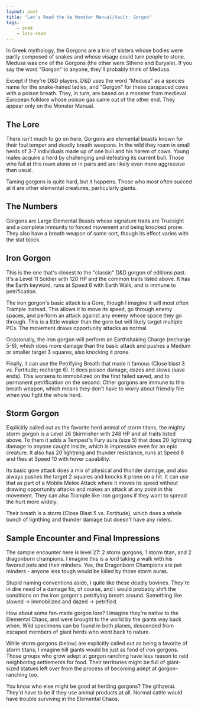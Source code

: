 ```yaml
---
layout: post
title: "Let's Read the 4e Monster Manual/Vault: Gorgon"
tags:
    - dnd4
    - lets-read
---
```


In Greek mythology, the Gorgons are a trio of sisters whose bodies were partly
composed of snakes and whose visage could turn people to stone. Medusa was one
of the Gorgons (the other were Stheno and Euryale). If you say the word "Gorgon"
to anyone, they'll probably think of Medusa.

Except if they're D&D players. D&D uses the word "Medusa" as a species name for
the snake-haired ladies, and "Gorgon" for these carapaced cows with a poison
breath. They, in turn, are based on a monster from medieval European folklore
whose poison gas came out of the other end. They appear only on the Monster
Manual.

## The Lore

There isn't much to go on here. Gorgons are elemental beasts known for their
foul temper and deadly breath weapons. In the wild they roam in small herds of
3-7 individuals made up of one bull and his harem of cows. Young males acquire a
herd by challenging and defeating its current bull. Those who fail at this roam
alone or in pairs and are likely even more aggressive than usual.

Taming gorgons is quite hard, but it happens. Those who most often succed at it
are other elemental creatures, particularly giants.

## The Numbers

Gorgons are Large Elemental Beasts whose signature traits are Truesight and a
complete immunity to forced movement and being knocked prone. They also have a
breath weapon of some sort, though its effect varies with the stat block.

## Iron Gorgon

This is the one that's closest to the "classic" D&D gorgon of editions
past. It's a Level 11 Soldier with 120 HP and the common traits listed above. It
has the Earth keyword, runs at Speed 6 with Earth Walk, and is immune to
petrification.

The iron gorgon's basic attack is a Gore, though I imagine it will most often
Trample instead. This allows it to move its speed, go through enemy spaces, and
perform an attack against any enemy whose space they go through. This is a
little weaker than the gore but will likely target multiple PCs. The movement
draws opportunity attacks as normal.

Ocasionally, the iron gorgon will perform an Earthshaking Charge (recharge 5-6),
which does more damage than the basic attack and pushes a Medium or smaller
target 3 squares, also knocking it prone.

Finally, it can use the Petrifying Breath that made it famous (Close blast 3
vs. Fortitude; recharge 6). It does poison damage, dazes and slows (save
ends). This worsens to immobilized on the first failed saved, and to permanent
petrification on the second. Other gorgons are immune to this breath weapon,
which means they don't have to worry about friendly fire when you fight the
whole herd.

## Storm Gorgon

Explicitly called out as the favorite herd animal of storm titans, the mighty
storm gorgon is a Level 26 Skirmisher with 248 HP and all traits listed
above. To them it adds a Tempest's Fury aura (size 5) that does 20 lightning
damage to anyone caught inside, which is impressive even for an epic
creature. It also has 20 lightning and thunder resistance, runs at Speed 8 and
flies at Speed 10 with hover capability.

Its basic gore attack does a mix of physical and thunder damage, and also always
pushes the target 2 squares and knocks it prone on a hit. It can use that as
part of a Mobile Melee Attack where it moves its speed without drawing
opportunity attacks and makes an attack at any point in this movement. They can
also Trample like iron gorgons if they want to spread the hurt more widely.

Their breath is a storm (Close Blast 5 vs. Fortitude), which does a whole bunch
of lignthing and thunder damage but doesn't have any riders.

## Sample Encounter and Final Impressions

The sample encounter here is level 27: 2 storm gorgons, 1 storm titan, and 2
dragonborn champions. I imagine this is a lord taking a walk with his favored
pets and their minders. Yes, the Dragonborn Champions are pet minders - anyone
less tough would be killed by those storm auras.

Stupid naming conventions aside, I quite like these deadly bovines. They're in
dire need of a damage fix, of course, and I would probably shift the conditions
on the iron gorgon's petrifying breath around. Something like slowed ->
immobilized and dazed -> petrified.

How about some fan-made gorgon lore? I imagine they're native to the Elemental
Chaos, and were brought to the world by the giants way back when. Wild specimens
can be found in both planes, descended from escaped members of giant herds who
went back to nature.

While storm gorgons (below) are explicitly called out as being a favorite of
storm titans, I imagine hill giants would be just as fond of iron
gorgons. Those groups who grow adept at gorgon ranching have less reason to raid
neighboring settlements for food. Their territories might be full of giant-sized
statues left over from the process of becoming adept at gorgon-ranching too.

You know who else might be good at herding gorgons? The githzerai. They'd have
to be if they use animal products at all. Normal cattle would have trouble
surviving in the Elemental Chaos.
